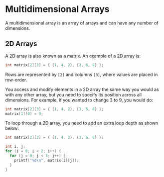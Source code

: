 # Multidimensional Arrays

A multidimensional array is an array of arrays and can have any number of dimensions.

## 2D Arrays

A 2D array is also known as a matrix. An example of a 2D array is:

```c
int matrix[2][3] = { {1, 4, 2}, {3, 6, 8} };
```

Rows are represented by `[2]` and columns `[3]`, where values are placed in row-order.

You access and modify elements in a 2D array the same way you would as with any other array, but you need to specify its position across all dimensions. For example, if you wanted to change 3 to 9, you would do:

```c
int matrix[2][3] = { {1, 4, 2}, {3, 6, 8} };
matrix[1][0] = 9;
```

To loop through a 2D array, you need to add an extra loop depth as shown below:

```c
int matrix[2][3] = { {1, 4, 2}, {3, 6, 8} };

int i, j;
for (i = 0; i < 2; i++) {
  for (j = 0; j < 3; j++) {
    printf("%d\n", matrix[i][j]);
  }
}
```